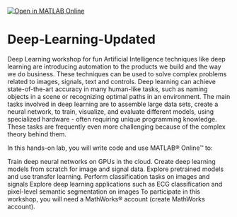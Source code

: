[![Open in MATLAB Online](https://www.mathworks.com/images/responsive/global/open-in-matlab-online.svg)](https://matlab.mathworks.com/open/github/v1?repo=jloftin/Deep-Learning-Updated)

# Deep-Learning-Updated
Deep Learning workshop for fun
Artificial Intelligence techniques like deep learning are introducing automation to the products we build and the way we do business. These techniques can be used to solve complex problems related to images, signals, text and controls. Deep learning can achieve state-of-the-art accuracy in many human-like tasks, such as naming objects in a scene or recognizing optimal paths in an environment. The main tasks involved in deep learning are to assemble large data sets, create a neural network, to train, visualize, and evaluate different models, using specialized hardware - often requiring unique programming knowledge. These tasks are frequently even more challenging because of the complex theory behind them.

In this hands-on lab, you will write code and use MATLAB® Online™ to:

Train deep neural networks on GPUs in the cloud.
Create deep learning models from scratch for image and signal data.
Explore pretrained models and use transfer learning.
Perform classification tasks on images and signals
Explore deep learning applications such as ECG classification and pixel-level semantic segmentation on images
To participate in this workshop, you will need a MathWorks® account (create MathWorks account).
